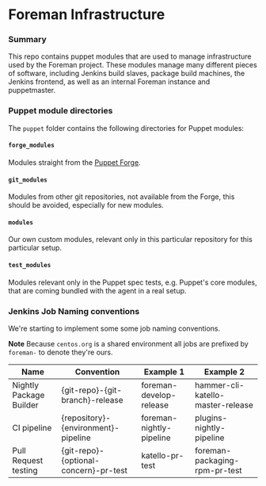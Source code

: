 Foreman Infrastructure
=============

### Summary
This repo contains puppet modules that are used to manage infrastructure used by the Foreman project. These modules manage many different pieces of software, including Jenkins build slaves, package build machines, the Jenkins frontend, as well as an internal Foreman instance and puppetmaster.

### Puppet module directories
The `puppet` folder contains the following directories for Puppet modules:

#### `forge_modules`
Modules straight from the [Puppet Forge](https://forge.puppet.com).

#### `git_modules`
Modules from other git repositories, not available from the Forge, this should be avoided, especially for new modules.

#### `modules`
Our own custom modules, relevant only in this particular repository for this particular setup.

#### `test_modules`
Modules relevant only in the Puppet spec tests, e.g. Puppet's core modules, that are coming bundled with the agent in a real setup.

### Jenkins Job Naming conventions

We're starting to implement some some job naming conventions.

**Note** Because `centos.org` is a shared environment all jobs are prefixed by `foreman-` to denote they're ours.

| **Name**                | **Convention**                        | **Example 1**            | **Example 2**                     |
|-------------------------|---------------------------------------|--------------------------|-----------------------------------|
| Nightly Package Builder | {git-repo}-{git-branch}-release       | foreman-develop-release  | hammer-cli-katello-master-release |
| CI pipeline             | {repository}-{environment}-pipeline   | foreman-nightly-pipeline | plugins-nightly-pipeline          |
| Pull Request testing    | {git-repo}-{optional-concern}-pr-test | katello-pr-test          | foreman-packaging-rpm-pr-test     |
